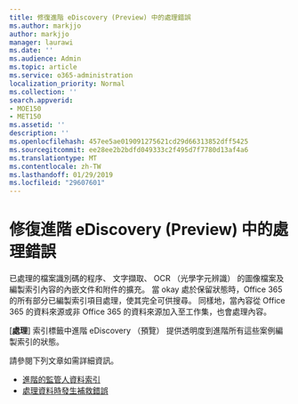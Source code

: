 ```yaml
---
title: 修復進階 eDiscovery (Preview) 中的處理錯誤
ms.author: markjjo
author: markjjo
manager: laurawi
ms.date: ''
ms.audience: Admin
ms.topic: article
ms.service: o365-administration
localization_priority: Normal
ms.collection: ''
search.appverid:
- MOE150
- MET150
ms.assetid: ''
description: ''
ms.openlocfilehash: 457ee5ae019091275621cd29d66313852dff5425
ms.sourcegitcommit: ee28ee2b2bdfd049333c2f495d7f7780d13af4a6
ms.translationtype: MT
ms.contentlocale: zh-TW
ms.lasthandoff: 01/29/2019
ms.locfileid: "29607601"
---
```

# <a name="fixing-processing-errors-in-advanced-ediscovery-preview"></a>修復進階 eDiscovery (Preview) 中的處理錯誤

已處理的檔案識別碼的程序、 文字擷取、 OCR （光學字元辨識） 的圖像檔案及編製索引內容的內嵌文件和附件的擴充。 當 okay 處於保留狀態時，Office 365 的所有部分已編製索引項目處理，使其完全可供搜尋。 同樣地，當內容從 Office 365 的資料來源或非 Office 365 的資料來源加入至工作集，也會處理內容。

[**處理**] 索引標籤中進階 eDiscovery （預覽） 提供透明度到進階所有這些案例編製索引的狀態。

請參閱下列文章如需詳細資訊。

- [進階的監管人資料索引](indexing-custodian-data.md)
- [處理資料時發生補救錯誤](error-remediation.md)
